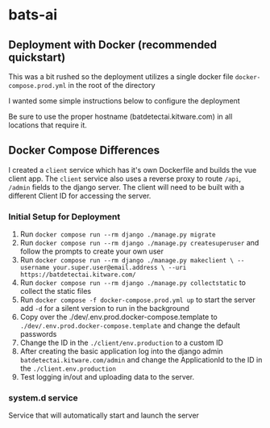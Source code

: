 # bats-ai

## Deployment with Docker (recommended quickstart)

This was a bit rushed so the deployment utilizes a single
docker file `docker-compose.prod.yml` in the root of the directory

I wanted some simple instructions below to configure the deployment

Be sure to use the proper hostname (batdetectai.kitware.com) in
all locations that require it.

## Docker Compose Differences

I created a `client` service which has it's own Dockerfile and
builds the vue client app.
The `client` service also uses a reverse proxy to route
`/api`, `/admin` fields to the django server.
The client will need to be built with a different Client ID
for accessing the server.

### Initial Setup for Deployment

1. Run `docker compose run --rm django ./manage.py migrate`
2. Run `docker compose run --rm django ./manage.py createsuperuser`
   and follow the prompts to create your own user
3. Run  `docker compose run --rm django ./manage.py makeclient \
                            --username your.super.user@email.address \
                            --uri https://batdetectai.kitware.com/`
4. Run `docker compose run --rm django ./manage.py collectstatic`
   to collect the static files
5. Run `docker compose -f docker-compose.prod.yml up` to start the server
   add `-d` for a silent version to run in the background
6. Copy over the ./dev/.env.prod.docker-compose.template
   to `./dev/.env.prod.docker-compose.template` and change the default passwords
7. Change the ID in the `./client/env.production` to a custom ID
8. After creating the basic application log into the django admin `batdetectai.kitware.com/admin`
   and change the ApplicationId to the ID in the `./client.env.production`
9. Test logging in/out and uploading data to the server.

### system.d service

Service that will automatically start and launch the server
